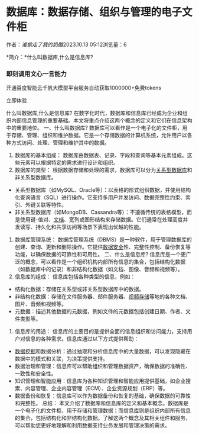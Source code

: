 # 数据库：数据存储、组织与管理的电子文件柜

作者：*谁偷走了我的奶酪*2023.10.13 05:12浏览量：6

*简介：*什么叫数据库,什么是信息库?

### 即刻调用文心一言能力

开通百度智能云千帆大模型平台服务自动获取1000000+免费tokens

立即体验

什么叫数据库,什么是信息库?
在数字化时代，数据库和信息库已经成为企业和组织内部信息管理的重要基础。本文将重点介绍这两个概念的定义和它们在信息架构中的重要地位。
一、什么叫数据库?
数据库可以看作是一个电子化的文件柜，用于存储、管理、组织和维护数据。它是一个存储数据的计算机系统，允许用户以各种方式访问、处理、管理和维护其中的数据。

1. 数据库的基本组成：
   数据库由数据表、记录、字段和查询等基本元素组成。这些元素可以根据特定的需求进行设计和组织。
2. 数据库的类型：
   根据数据存储和处理的需求，数据库可以分为[关系型数据库](https://cloud.baidu.com/product/sqlserver.html)和非关系型数据库。

- 关系型数据库（如MySQL、Oracle等）：以表格的形式组织数据，并使用结构化查询语言（SQL）进行操作。它支持多用户并发访问、数据完整性约束、索引、外键关联等特性。
- 非关系型数据库（如MongoDB、Cassandra等）：不遵循传统的表格模型，而是使用键-值对、[文档](https://cloud.baidu.com/product/doc.html)、宽列或图形结构来存储数据。它们通常在处理高度并发读写、持久化和共享访问等场景下表现出优越的性能。

1. 数据库管理系统：
   数据库管理系统（DBMS）是一种软件，用于管理数据库的创建、查询、更新和删除操作。它提供[数据安全](https://cloud.baidu.com/solution/security/datacirculation.html)性、完整性控制、备份恢复等功能，以确保数据的可靠性和可用性。
   二、什么是信息库?
   信息库是一个更广泛的概念，可以看作是一个组织机构内部所有信息的集合，包括结构化数据（如数据库中的记录）和非结构化数据（如文档、图像、音频和视频等）。
2. 信息库的组成：
   信息库包括各种类型的信息，例如：

- 结构化数据：存储在关系型或非关系型数据库中的数据。
- 非结构化数据：存储在文件服务器、邮件服务器、[视频存储](https://cloud.baidu.com/product/bos.html)等地的各种文档、图片、音频和视频等。
- 元数据：描述其他数据的元数据，例如文件的元数据包括创建日期、作者、文件类型等。

1. 信息库的用途：
   信息库的主要目的是提供全面的信息组织和访问能力，支持用户对信息的各种需求。信息库通过以下方式提供帮助：

- [数据挖掘](https://kaiwu.cloud.baidu.com/platform/data)和数据分析：通过抽取和分析信息库中的大量数据，可以发现隐藏在数据中的模式和关联，为决策提供支持。
- 数据治理和管理：信息库可以帮助组织和管理数据资产，确保数据的准确性、一致性和安全性。
- 知识管理和智能应用：信息库为各种知识管理和智能应用提供基础，如企业搜索、内容管理、企业内容管理（ECM）、企业资源规划（ERP）等。
- 数据备份和恢复：信息库可以作为数据备份和恢复的基础，确保数据的可靠性和完整性。
  总结：
  本文介绍了数据库和信息库的定义和基本概念。数据库是一个电子化的文件柜，用于存储和管理数据；而信息库则是组织内部所有信息的集合，包括结构化和非结构化数据。了解这两个概念及其相关组件和服务，可以帮助您更好地理解和利用数据支持业务发展和管理决策的需求。